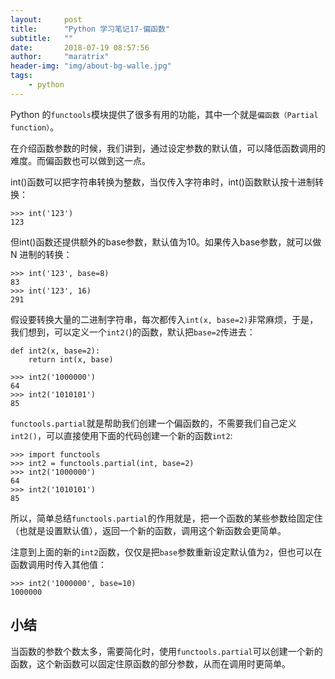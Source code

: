 ```yaml
---
layout:     post
title:      "Python 学习笔记17-偏函数"
subtitle:   ""
date:       2018-07-19 08:57:56
author:     "maratrix"
header-img: "img/about-bg-walle.jpg"
tags:
    - python
---
```


Python 的`functools`模块提供了很多有用的功能，其中一个就是`偏函数（Partial function）`。

在介绍函数参数的时候，我们讲到，通过设定参数的默认值，可以降低函数调用的难度。而偏函数也可以做到这一点。

int()函数可以把字符串转换为整数，当仅传入字符串时，int()函数默认按十进制转换：

```
>>> int('123')
123
```

但int()函数还提供额外的base参数，默认值为10。如果传入base参数，就可以做 N 进制的转换：

```
>>> int('123', base=8)
83
>>> int('123', 16)
291
```

假设要转换大量的二进制字符串，每次都传入`int(x, base=2)`非常麻烦，于是，我们想到，可以定义一个`int2(`)的函数，默认把`base=2`传进去：

```
def int2(x, base=2):
    return int(x, base)

>>> int2('1000000')
64
>>> int2('1010101')
85
```


`functools.partial`就是帮助我们创建一个偏函数的，不需要我们自己定义`int2()`，可以直接使用下面的代码创建一个新的函数`int2`:

```
>>> import functools
>>> int2 = functools.partial(int, base=2)
>>> int2('1000000')
64
>>> int2('1010101')
85
```

所以，简单总结`functools.partial`的作用就是，把一个函数的某些参数给固定住（也就是设置默认值），返回一个新的函数，调用这个新函数会更简单。

注意到上面的新的`int2`函数，仅仅是把`base`参数重新设定默认值为`2`，但也可以在函数调用时传入其他值：

```
>>> int2('1000000', base=10)
1000000
```

## 小结

当函数的参数个数太多，需要简化时，使用`functools.partial`可以创建一个新的函数，这个新函数可以固定住原函数的部分参数，从而在调用时更简单。
